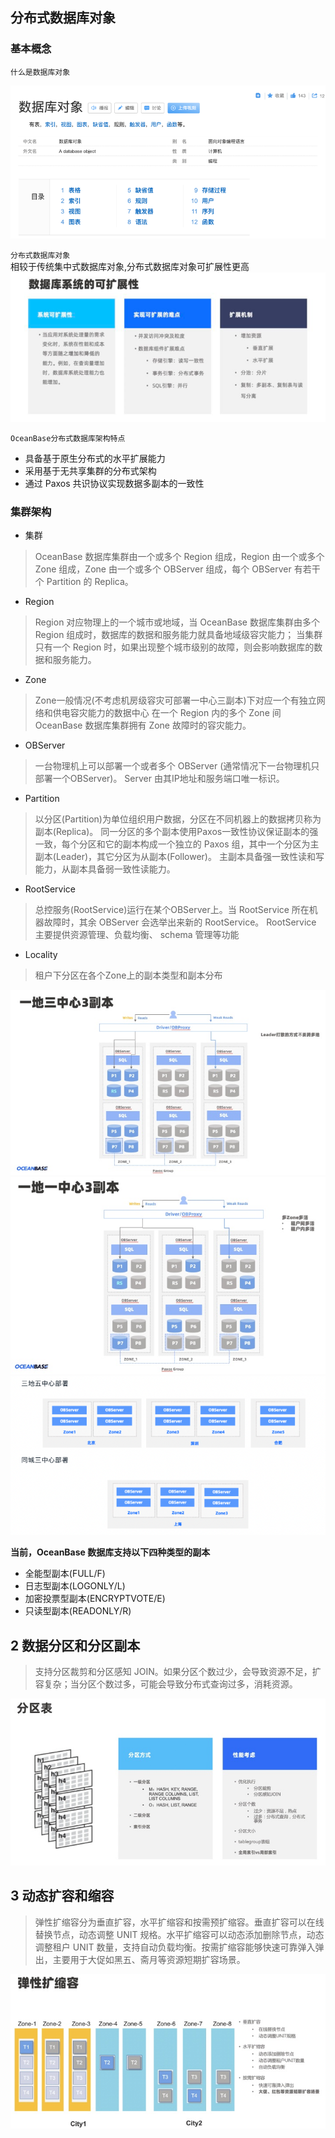 ## 分布式数据库对象
### 基本概念
`什么是数据库对象` 

![](img/数据库对象.png)

`分布式数据库对象`  
相较于传统集中式数据库对象,分布式数据库对象可扩展性更高
![img.png](img/数据库系统的可扩展性.png)

`OceanBase分布式数据库架构特点`
- 具备基于原生分布式的水平扩展能力
- 采用基于无共享集群的分布式架构
- 通过 Paxos 共识协议实现数据多副本的一致性

### 集群架构
- 集群
> OceanBase 数据库集群由一个或多个 Region 组成，Region 由一个或多个 Zone 组成，Zone 由一个或多个 OBServer 组成，每个 OBServer 有若干个 Partition 的 Replica。

- Region

> Region 对应物理上的一个城市或地域，当 OceanBase 数据库集群由多个 Region 组成时，数据库的数据和服务能力就具备地域级容灾能力；
> 当集群只有一个 Region 时，如果出现整个城市级别的故障，则会影响数据库的数据和服务能力。

- Zone

> Zone一般情况(不考虑机房级容灾可部署一中心三副本)下对应一个有独立网络和供电容灾能力的数据中心
> 在一个 Region 内的多个 Zone 间 OceanBase 数据库集群拥有 Zone 故障时的容灾能力。

- OBServer

> 一台物理机上可以部署一个或者多个 OBServer (通常情况下一台物理机只部署一个OBServer)。
> Server 由其IP地址和服务端口唯一标识。

- Partition

> 以分区(Partition)为单位组织用户数据，分区在不同机器上的数据拷贝称为副本(Replica)。
> 同一分区的多个副本使用Paxos一致性协议保证副本的强一致，每个分区和它的副本构成一个独立的 Paxos 组，其中一个分区为主副本(Leader)，其它分区为从副本(Follower)。
> 主副本具备强一致性读和写能力，从副本具备弱一致性读能力。

- RootService
> 总控服务(RootService)运行在某个OBServer上。当 RootService 所在机器故障时，其余 OBServer 会选举出来新的 RootService。
> RootService 主要提供资源管理、负载均衡、 schema 管理等功能

- Locality
> 租户下分区在各个Zone上的副本类型和副本分布

![](img/一地三中心三副本.png)
![](img/一地一中心三副本.png)
![](img/三地五中心.png)


**当前，OceanBase 数据库支持以下四种类型的副本**

* 全能型副本(FULL/F)
* 日志型副本(LOGONLY/L)
* 加密投票型副本(ENCRYPTVOTE/E)
* 只读型副本(READONLY/R)

## 2 数据分区和分区副本

> 支持分区裁剪和分区感知 JOIN。如果分区个数过少，会导致资源不足，扩容复杂；当分区个数过多，可能会导致分布式查询过多，消耗资源。

![](img/分区表.png)

## 3 动态扩容和缩容

> 弹性扩缩容分为垂直扩容，水平扩缩容和按需预扩缩容。垂直扩容可以在线替换节点，动态调整 UNIT 规格。水平扩缩容可以动态添加删除节点，动态调整租户 UNIT 数量，支持自动负载均衡。按需扩缩容能够快速可靠弹入弹出，主要用于大促如黑五、斋月等资源短期扩容场景。

![](img/缩容.png)
